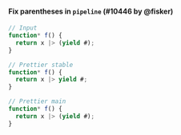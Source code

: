 #### Fix parentheses in `pipeline` (#10446 by @fisker)

<!-- prettier-ignore -->
```jsx
// Input
function* f() {
  return x |> (yield #);
}

// Prettier stable
function* f() {
  return x |> yield #;
}

// Prettier main
function* f() {
  return x |> (yield #);
}
```
